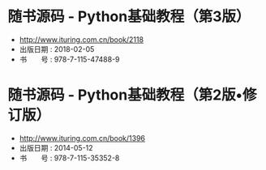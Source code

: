 
# 随书源码 - Python基础教程（第3版）
- http://www.ituring.com.cn/book/2118
- 出版日期 : 2018-02-05
- 书　　号 : 978-7-115-47488-9

# 随书源码 - Python基础教程（第2版•修订版）
- http://www.ituring.com.cn/book/1396
- 出版日期 : 2014-05-12
- 书　　号 : 978-7-115-35352-8
